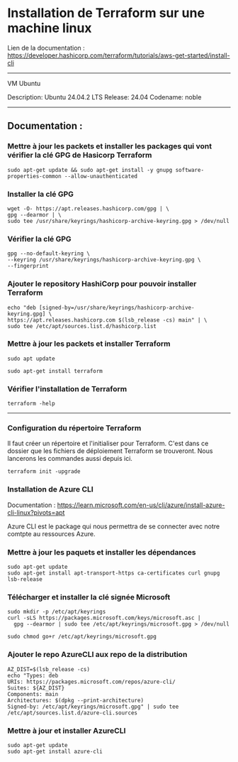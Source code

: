 # Installation de Terraform sur une machine linux

Lien de la documentation : https://developer.hashicorp.com/terraform/tutorials/aws-get-started/install-cli

--------------------------------------------------------------------
VM Ubuntu

Description:    Ubuntu 24.04.2 LTS
Release:        24.04
Codename:       noble

--------------------------------------------------------------------
## Documentation : 

### Mettre à jour les packets et installer les packages qui vont vérifier la clé GPG de Hasicorp Terraform
```
sudo apt-get update && sudo apt-get install -y gnupg software-properties-common --allow-unauthenticated
```
### Installer la clé GPG
```
wget -O- https://apt.releases.hashicorp.com/gpg | \
gpg --dearmor | \
sudo tee /usr/share/keyrings/hashicorp-archive-keyring.gpg > /dev/null
```

### Vérifier la clé GPG
```
gpg --no-default-keyring \
--keyring /usr/share/keyrings/hashicorp-archive-keyring.gpg \
--fingerprint
```

### Ajouter le repository HashiCorp pour pouvoir installer Terraform
```
echo "deb [signed-by=/usr/share/keyrings/hashicorp-archive-keyring.gpg] \
https://apt.releases.hashicorp.com $(lsb_release -cs) main" | \
sudo tee /etc/apt/sources.list.d/hashicorp.list
```

### Mettre à jour les packets et installer Terraform
```
sudo apt update

sudo apt-get install terraform
```
### Vérifier l'installation de Terraform
```
terraform -help
```

----------------------------------------------------------------
### Configuration du répertoire Terraform

Il faut créer un répertoire et l'initialiser pour Terraform. C'est dans ce dossier que les fichiers de déploiement Terraform se trouveront. Nous lancerons les commandes aussi depuis ici.

```
terraform init -upgrade
```
### Installation de Azure CLI

Documentation : https://learn.microsoft.com/en-us/cli/azure/install-azure-cli-linux?pivots=apt

Azure CLI est le package qui nous permettra de se connecter avec notre comtpte au ressources Azure.

### Mettre à jour les paquets et installer les dépendances
```
sudo apt-get update
sudo apt-get install apt-transport-https ca-certificates curl gnupg lsb-release
```
### Télécharger et installer la clé signée Microsoft
```
sudo mkdir -p /etc/apt/keyrings
curl -sLS https://packages.microsoft.com/keys/microsoft.asc |
  gpg --dearmor | sudo tee /etc/apt/keyrings/microsoft.gpg > /dev/null

sudo chmod go+r /etc/apt/keyrings/microsoft.gpg
```

### Ajouter le repo AzureCLI aux repo de la distribution
```
AZ_DIST=$(lsb_release -cs)
echo "Types: deb
URIs: https://packages.microsoft.com/repos/azure-cli/
Suites: ${AZ_DIST}
Components: main
Architectures: $(dpkg --print-architecture)
Signed-by: /etc/apt/keyrings/microsoft.gpg" | sudo tee /etc/apt/sources.list.d/azure-cli.sources
```

### Mettre à jour et installer AzureCLI
```
sudo apt-get update
sudo apt-get install azure-cli
```